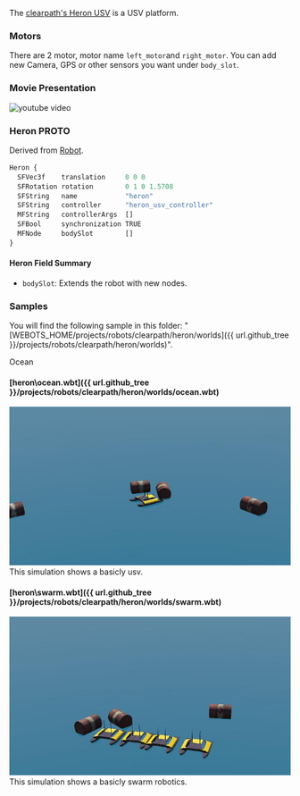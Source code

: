 The [clearpath's Heron USV](https://robots.ros.org/clearpath-heron-usv/) is a USV platform.

### Motors

There are 2 motor, motor name `left_motor`and `right_motor`.
You can add new Camera, GPS or other sensors you want under `body_slot`.

### Movie Presentation

![youtube video](https://www.youtube.com/watch?v=qWRyCnJWVuM)

### Heron PROTO

Derived from [Robot](https://cyberbotics.com/doc/reference/robot).

```js
Heron {
  SFVec3f    translation     0 0 0
  SFRotation rotation        0 1 0 1.5708
  SFString   name            "heron"
  SFString   controller      "heron_usv_controller"
  MFString   controllerArgs  []
  SFBool     synchronization TRUE
  MFNode     bodySlot        []
}
```

#### Heron Field Summary

- `bodySlot`: Extends the robot with new nodes.

### Samples

You will find the following sample in this folder: "[WEBOTS\_HOME/projects/robots/clearpath/heron/worlds]({{ url.github_tree }}/projects/robots/clearpath/heron/worlds)".

Ocean

#### [heron\ocean.wbt]({{ url.github_tree }}/projects/robots/clearpath/heron/worlds/ocean.wbt)

![ocean.png](images/heron/ocean.jpg) This simulation shows a basicly usv.

#### [heron\swarm.wbt]({{ url.github_tree }}/projects/robots/clearpath/heron/worlds/swarm.wbt)

![swarm.png](images/heron/swarm.jpg) This simulation shows a basicly swarm robotics.
